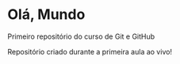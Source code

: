 # Olá, Mundo
 Primeiro repositório do curso de Git e GitHub

 Repositório criado durante a primeira aula ao vivo!
